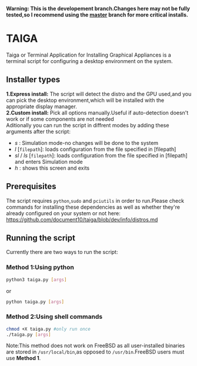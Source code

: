 **Warning: This is the developement branch.Changes here may not be fully tested,so I recommend using the [master]([master](https://github.com/document10/taiga)) branch for more critical installs.**
# TAIGA
Taiga or Terminal Application for Installing Graphical Appliances is a terminal script for configuring a desktop environment on the system.
## Installer types
**1.Express install:** The script will detect the distro and the GPU used,and you can pick the desktop environment,which will be installed with the appropriate display manager.  
**2.Custom install:** Pick all options manually.Useful if auto-detection doesn't work or if some components are not needed  
Aditionally you can run the script in diffrent modes by adding these arguments after the script:  
- *s* : Simulation mode-no changes will be done to the system
- *l* [`filepath`]: loads configuration from the file specified in [filepath]
- *sl* / *ls* [`filepath`]: loads configuration from the file specified in [filepath] and enters Simulation mode
- *h* : shows this screen and exits
## Prerequisites
The script requires `python`,`sudo` and `pciutils` in order to run.Please check commands for installing these dependencies as well as whether they're already configured on your system or not here:  
https://github.com/document10/taiga/blob/dev/info/distros.md
## Running the script
Currently there are two ways to run the script:  
### Method 1:Using python
```sh
python3 taiga.py [args]
```
or
```sh
python taiga.py [args]
```
### Method 2:Using shell commands
```sh
chmod +X taiga.py #only run once
./taiga.py [args]
```
Note:This method does not work on FreeBSD as all user-installed binaries are stored in `/usr/local/bin`,as opposed to `/usr/bin`.FreeBSD users must use **Method 1**.  